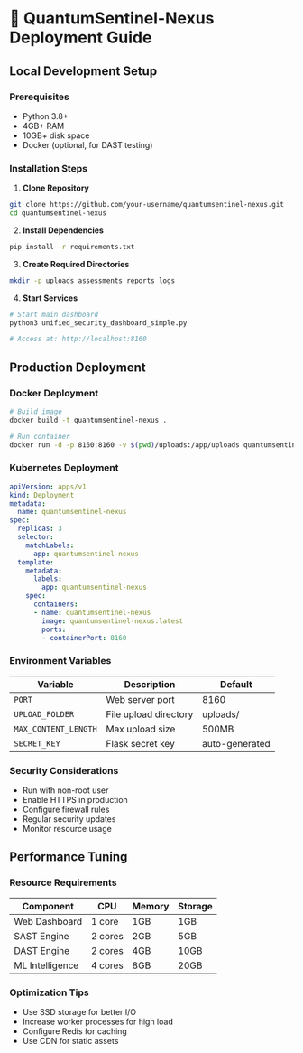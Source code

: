 # 🚀 QuantumSentinel-Nexus Deployment Guide

## Local Development Setup

### Prerequisites
- Python 3.8+
- 4GB+ RAM
- 10GB+ disk space
- Docker (optional, for DAST testing)

### Installation Steps

1. **Clone Repository**
```bash
git clone https://github.com/your-username/quantumsentinel-nexus.git
cd quantumsentinel-nexus
```

2. **Install Dependencies**
```bash
pip install -r requirements.txt
```

3. **Create Required Directories**
```bash
mkdir -p uploads assessments reports logs
```

4. **Start Services**
```bash
# Start main dashboard
python3 unified_security_dashboard_simple.py

# Access at: http://localhost:8160
```

## Production Deployment

### Docker Deployment

```bash
# Build image
docker build -t quantumsentinel-nexus .

# Run container
docker run -d -p 8160:8160 -v $(pwd)/uploads:/app/uploads quantumsentinel-nexus
```

### Kubernetes Deployment

```yaml
apiVersion: apps/v1
kind: Deployment
metadata:
  name: quantumsentinel-nexus
spec:
  replicas: 3
  selector:
    matchLabels:
      app: quantumsentinel-nexus
  template:
    metadata:
      labels:
        app: quantumsentinel-nexus
    spec:
      containers:
      - name: quantumsentinel-nexus
        image: quantumsentinel-nexus:latest
        ports:
        - containerPort: 8160
```

### Environment Variables

| Variable | Description | Default |
|----------|-------------|---------|
| `PORT` | Web server port | 8160 |
| `UPLOAD_FOLDER` | File upload directory | uploads/ |
| `MAX_CONTENT_LENGTH` | Max upload size | 500MB |
| `SECRET_KEY` | Flask secret key | auto-generated |

### Security Considerations

- Run with non-root user
- Enable HTTPS in production
- Configure firewall rules
- Regular security updates
- Monitor resource usage

## Performance Tuning

### Resource Requirements

| Component | CPU | Memory | Storage |
|-----------|-----|--------|---------|
| Web Dashboard | 1 core | 1GB | 1GB |
| SAST Engine | 2 cores | 2GB | 5GB |
| DAST Engine | 2 cores | 4GB | 10GB |
| ML Intelligence | 4 cores | 8GB | 20GB |

### Optimization Tips

- Use SSD storage for better I/O
- Increase worker processes for high load
- Configure Redis for caching
- Use CDN for static assets
